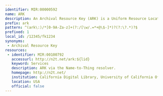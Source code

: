 ```yaml
---
identifier: MIR:00000592
name: ARK
description: An Archival Resource Key (ARK) is a Uniform Resource Locator (URL) that is a multi-purpose persistent identifier for information objects of any type.
prefix: ark
pattern: ^(ark\:)/*[0-9A-Za-z]+(?:/[\w/.=*+@\$-]*)?(?:\?.*)?$
prefixed: 1
local_id: /12345/fk1234
synonyms:
 - Archival Resource Key
resources:
 - identifier: MIR:00100792
   accessurl: http://n2t.net/ark:${lid}
   keyword: Services
   description: ARK via the Name-to-Thing resolver.
   homepage: http://n2t.net/
   institution: California Digital Library, University of California Office of the President
   location: USA
   official: false
---
```

